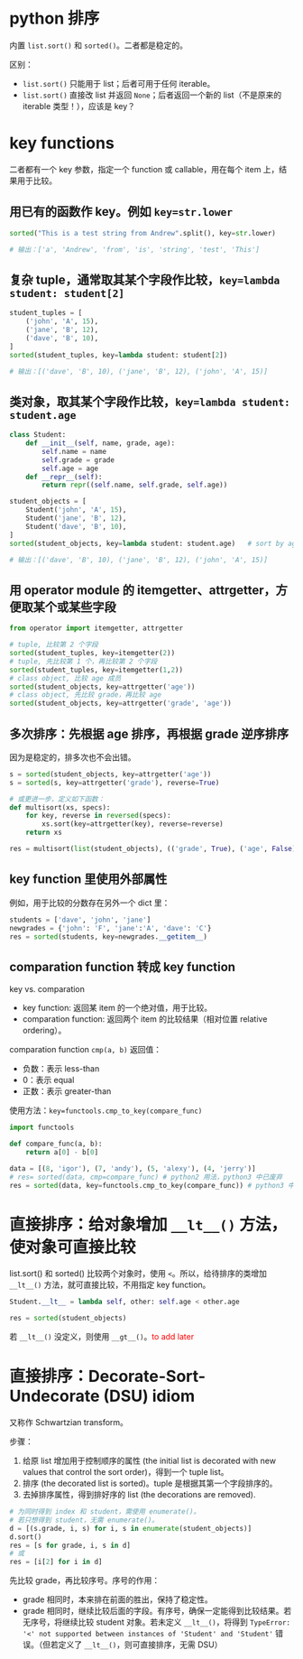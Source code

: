# python 排序

内置 `list.sort()` 和 `sorted()`。二者都是稳定的。

区别：
* `list.sort()` 只能用于 list；后者可用于任何 iterable。
* `list.sort()` 直接改 list 并返回 `None`；后者返回一个新的 list（不是原来的 iterable 类型！），应该是 key？

# key functions

二者都有一个 key 参数，指定一个 function 或 callable，用在每个 item 上，结果用于比较。

## 用已有的函数作 key。例如 `key=str.lower`

```python
sorted("This is a test string from Andrew".split(), key=str.lower)

# 输出：['a', 'Andrew', 'from', 'is', 'string', 'test', 'This']
```

## 复杂 tuple，通常取其某个字段作比较，`key=lambda student: student[2]`

```python
student_tuples = [
    ('john', 'A', 15),
    ('jane', 'B', 12),
    ('dave', 'B', 10),
]
sorted(student_tuples, key=lambda student: student[2])

# 输出：[('dave', 'B', 10), ('jane', 'B', 12), ('john', 'A', 15)]
```

## 类对象，取其某个字段作比较，`key=lambda student: student.age`

```python
class Student:
    def __init__(self, name, grade, age):
        self.name = name
        self.grade = grade
        self.age = age
    def __repr__(self):
        return repr((self.name, self.grade, self.age))

student_objects = [
    Student('john', 'A', 15),
    Student('jane', 'B', 12),
    Student('dave', 'B', 10),
]
sorted(student_objects, key=lambda student: student.age)   # sort by age

# 输出：[('dave', 'B', 10), ('jane', 'B', 12), ('john', 'A', 15)]
```

## 用 operator module 的 itemgetter、attrgetter，方便取某个或某些字段

```python
from operator import itemgetter, attrgetter

# tuple, 比较第 2 个字段
sorted(student_tuples, key=itemgetter(2))
# tuple, 先比较第 1 个，再比较第 2 个字段
sorted(student_tuples, key=itemgetter(1,2))
# class object, 比较 age 成员
sorted(student_objects, key=attrgetter('age'))
# class object, 先比较 grade，再比较 age
sorted(student_objects, key=attrgetter('grade', 'age'))
```

## 多次排序：先根据 age 排序，再根据 grade 逆序排序

因为是稳定的，排多次也不会出错。

```python
s = sorted(student_objects, key=attrgetter('age'))
s = sorted(s, key=attrgetter('grade'), reverse=True) 

# 或更进一步，定义如下函数：
def multisort(xs, specs):
    for key, reverse in reversed(specs):
        xs.sort(key=attrgetter(key), reverse=reverse)
    return xs

res = multisort(list(student_objects), (('grade', True), ('age', False)))
```

## key function 里使用外部属性

例如，用于比较的分数存在另外一个 dict 里：

```python
students = ['dave', 'john', 'jane']
newgrades = {'john': 'F', 'jane':'A', 'dave': 'C'}
res = sorted(students, key=newgrades.__getitem__)
```

## comparation function 转成 key function

key vs. comparation
* key function: 返回某 item 的一个绝对值，用于比较。
* comparation function: 返回两个 item 的比较结果（相对位置 relative ordering）。

comparation function `cmp(a, b)` 返回值：
* 负数：表示 less-than
* 0：表示 equal
* 正数：表示 greater-than

使用方法：`key=functools.cmp_to_key(compare_func)`

```python
import functools

def compare_func(a, b):
    return a[0] - b[0]

data = [(8, 'igor'), (7, 'andy'), (5, 'alexy'), (4, 'jerry')]
# res= sorted(data, cmp=compare_func) # python2 用法，python3 中已废弃
res = sorted(data, key=functools.cmp_to_key(compare_func)) # python3 中正确用法
```

# 直接排序：给对象增加 `__lt__()` 方法，使对象可直接比较

list.sort() 和 sorted() 比较两个对象时，使用 `<`。所以，给待排序的类增加 `__lt__()` 方法，就可直接比较，不用指定 key function。

```python
Student.__lt__ = lambda self, other: self.age < other.age

res = sorted(student_objects)
```

若 `__lt__()` 没定义，则使用 `__gt__()`。<font color="red">to add later</font>

# 直接排序：Decorate-Sort-Undecorate (DSU) idiom

又称作 Schwartzian transform。

步骤：
1. 给原 list 增加用于控制顺序的属性 (the initial list is decorated with new values that control the sort order)，得到一个 tuple list。
2. 排序 (the decorated list is sorted)。tuple 是根据其第一个字段排序的。
3. 去掉排序属性，得到排好序的 list (the decorations are removed).

```python
# 为同时得到 index 和 student，需使用 enumerate()。
# 若只想得到 student，无需 enumerate()。
d = [(s.grade, i, s) for i, s in enumerate(student_objects)]
d.sort()
res = [s for grade, i, s in d]
# 或
res = [i[2] for i in d]
```

先比较 grade，再比较序号。序号的作用：
* grade 相同时，本来排在前面的胜出，保持了稳定性。
* grade 相同时，继续比较后面的字段。有序号，确保一定能得到比较结果。若无序号，将继续比较 student 对象。若未定义 `__lt__()`，将得到 `TypeError: '<' not supported between instances of 'Student' and 'Student'` 错误。（但若定义了 `__lt__()`，则可直接排序，无需 DSU）

